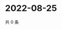 # 2022-08-25

共 0 条

<!-- BEGIN WEIBO -->
<!-- 最后更新时间 Thu Aug 25 2022 06:00:55 GMT+0800 (China Standard Time) -->

<!-- END WEIBO -->
